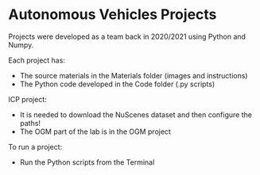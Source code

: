 # Autonomous Vehicles Projects

Projects were developed as a team back in 2020/2021 using Python and Numpy.

Each project has:
* The source materials in the Materials folder (images and instructions)
* The Python code developed in the Code folder (.py scripts)

ICP project:
* It is needed to download the NuScenes dataset and then configure the paths!
* The OGM part of the lab is in the OGM project

To run a project:
* Run the Python scripts from the Terminal
